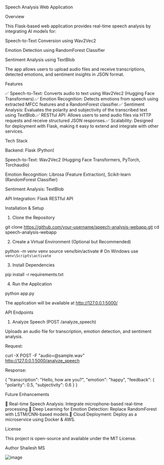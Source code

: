 
Speech Analysis Web Application

Overview

This Flask-based web application provides real-time speech analysis by integrating AI models for:

Speech-to-Text Conversion using Wav2Vec2

Emotion Detection using RandomForest Classifier

Sentiment Analysis using TextBlob

The app allows users to upload audio files and receive transcriptions, detected emotions, and sentiment insights in JSON format.

Features

✅ Speech-to-Text: Converts audio to text using Wav2Vec2 (Hugging Face Transformers).✅ Emotion Recognition: Detects emotions from speech using extracted MFCC features and a RandomForest classifier.✅ Sentiment Analysis: Evaluates the polarity and subjectivity of the transcribed text using TextBlob.✅ RESTful API: Allows users to send audio files via HTTP requests and receive structured JSON responses.✅ Scalability: Designed for deployment with Flask, making it easy to extend and integrate with other services.

Tech Stack

Backend: Flask (Python)

Speech-to-Text: Wav2Vec2 (Hugging Face Transformers, PyTorch, Torchaudio)

Emotion Recognition: Librosa (Feature Extraction), Scikit-learn (RandomForest Classifier)

Sentiment Analysis: TextBlob

API Integration: Flask RESTful API

Installation & Setup

1. Clone the Repository

git clone https://github.com/your-username/speech-analysis-webapp.git
cd speech-analysis-webapp

2. Create a Virtual Environment (Optional but Recommended)

python -m venv venv
source venv/bin/activate  # On Windows use `venv\Scripts\activate`

3. Install Dependencies

pip install -r requirements.txt

4. Run the Application

python app.py

The application will be available at http://127.0.0.1:5000/

API Endpoints

1. Analyze Speech (POST /analyze_speech)

Uploads an audio file for transcription, emotion detection, and sentiment analysis.

Request:

curl -X POST -F "audio=@sample.wav" http://127.0.0.1:5000/analyze_speech

Response:

{
    "transcription": "Hello, how are you?",
    "emotion": "happy",
    "feedback": {
        "polarity": 0.5,
        "subjectivity": 0.6
    }
}

Future Enhancements

🚀 Real-time Speech Analysis: Integrate microphone-based real-time processing.🚀 Deep Learning for Emotion Detection: Replace RandomForest with LSTM/CNN-based models.🚀 Cloud Deployment: Deploy as a microservice using Docker & AWS.

License

This project is open-source and available under the MIT License.

Author
Shailesh MS

![image](https://github.com/user-attachments/assets/07becd65-c7aa-4f87-8bf7-d918e58847c1)

